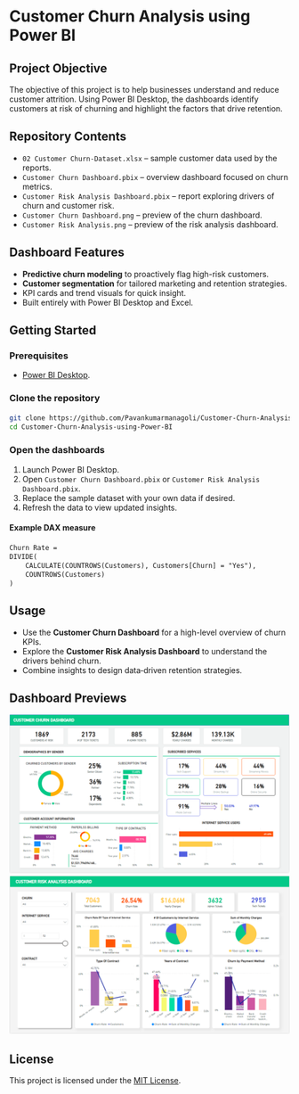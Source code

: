 # Customer Churn Analysis using Power BI

## Project Objective
The objective of this project is to help businesses understand and reduce customer attrition. Using Power BI Desktop, the dashboards identify customers at risk of churning and highlight the factors that drive retention.

## Repository Contents
- `02 Customer Churn-Dataset.xlsx` – sample customer data used by the reports.
- `Customer Churn Dashboard.pbix` – overview dashboard focused on churn metrics.
- `Customer Risk Analysis Dashboard.pbix` – report exploring drivers of churn and customer risk.
- `Customer Churn Dashboard.png` – preview of the churn dashboard.
- `Customer Risk Analysis.png` – preview of the risk analysis dashboard.

## Dashboard Features
- **Predictive churn modeling** to proactively flag high-risk customers.
- **Customer segmentation** for tailored marketing and retention strategies.
- KPI cards and trend visuals for quick insight.
- Built entirely with Power BI Desktop and Excel.

## Getting Started
### Prerequisites
- [Power BI Desktop](https://powerbi.microsoft.com/).

### Clone the repository
```bash
git clone https://github.com/Pavankumarmanagoli/Customer-Churn-Analysis-using-Power-BI.git
cd Customer-Churn-Analysis-using-Power-BI
```

### Open the dashboards
1. Launch Power BI Desktop.
2. Open `Customer Churn Dashboard.pbix` or `Customer Risk Analysis Dashboard.pbix`.
3. Replace the sample dataset with your own data if desired.
4. Refresh the data to view updated insights.

#### Example DAX measure
```DAX
Churn Rate =
DIVIDE(
    CALCULATE(COUNTROWS(Customers), Customers[Churn] = "Yes"),
    COUNTROWS(Customers)
)
```

## Usage
- Use the **Customer Churn Dashboard** for a high-level overview of churn KPIs.
- Explore the **Customer Risk Analysis Dashboard** to understand the drivers behind churn.
- Combine insights to design data‑driven retention strategies.

## Dashboard Previews
![Customer Churn Dashboard](Customer%20Churn%20Dashboard.png)
![Customer Risk Analysis](Customer%20Risk%20Analysis.png)

## License
This project is licensed under the [MIT License](LICENSE).
